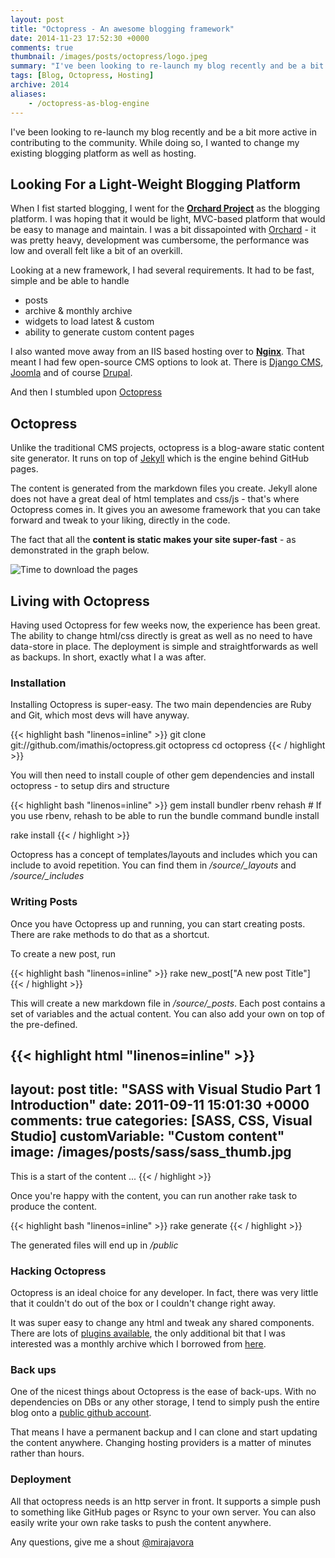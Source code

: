 ```yaml
---
layout: post
title: "Octopress - An awesome blogging framework"
date: 2014-11-23 17:52:30 +0000
comments: true
thumbnail: /images/posts/octopress/logo.jpeg
summary: "I've been looking to re-launch my blog recently and be a bit more active in contributing to the community. While doing so, I wanted to change my existing blogging platform as well as hosting."
tags: [Blog, Octopress, Hosting]
archive: 2014
aliases:
    - /octopress-as-blog-engine
---
```


I've been looking to re-launch my blog recently and be a bit more active in contributing to the community. While doing so, I wanted to change my existing blogging platform as well as hosting.
<!--more-->

Looking For a Light-Weight Blogging Platform
-------------------

When I fist started blogging, I went for the [**Orchard Project**](http://www.orchardproject.net/) as the blogging platform. I was hoping that it would be light, MVC-based platform that would be easy to manage and maintain. I was a bit dissapointed with [Orchard](http://www.orchardproject.net/) - it was pretty heavy, development was cumbersome, the performance was low and overall felt like a bit of an overkill.

Looking at a new framework, I had several requirements. It had to be fast, simple and be able to handle

- posts
- archive & monthly archive
- widgets to load latest & custom
- ability to generate custom content pages

I also wanted move away from an IIS based hosting over to [**Nginx**](http://nginx.org/). That meant I had few open-source CMS options to look at. 
There is [Django CMS](https://www.django-cms.org/), [Joomla](http://www.joomla.org/) and of course [Drupal](https://www.drupal.org/).

And then I stumbled upon [Octopress](http://octopress.org/)

Octopress
-------------------

Unlike the traditional CMS projects, octopress is a blog-aware static content site generator. It runs on top of [Jekyll](https://github.com/jekyll/jekyll) which is the engine behind GitHub pages.

The content is generated from the markdown files you create. Jekyll alone does not have a great deal of html templates and css/js - that's where Octopress comes in.
It gives you an awesome framework that you can take forward and tweak to your liking, directly in the code.

The fact that all the **content is static makes your site super-fast** - as demonstrated in the graph below.

![Time to download the pages](/images/posts/octopress/download-time.png)

Living with Octopress
-------------------

Having used Octopress for few weeks now, the experience has been great. The ability to change html/css directly is great as well as no need to have data-store in place. The deployment is simple and straightforwards as well as backups. In short, exactly what I a was after.


### Installation

Installing Octopress is super-easy. The two main dependencies are Ruby and Git, which most devs will have anyway.

{{< highlight bash "linenos=inline" >}}
git clone git://github.com/imathis/octopress.git octopress
cd octopress
{{< / highlight >}}

You will then need to install couple of other gem dependencies and install octopress - to setup dirs and structure

{{< highlight bash "linenos=inline" >}}
gem install bundler
rbenv rehash    # If you use rbenv, rehash to be able to run the bundle command
bundle install

rake install
{{< / highlight >}}

Octopress has a concept of templates/layouts and includes which you can include to avoid repetition. You can find them in */source/_layouts* and */source/_includes*

### Writing Posts

Once you have Octopress up and running, you can start creating posts. There are rake methods to do that as a shortcut.

To create a new post, run

{{< highlight bash "linenos=inline" >}}
rake new_post["A new post Title"]
{{< / highlight >}}

This will create a new markdown file in */source/_posts*. Each post contains a set of variables and the actual content.
You can also add your own on top of the pre-defined.

{{< highlight html "linenos=inline" >}}
---
layout: post
title: "SASS with Visual Studio Part 1 Introduction"
date: 2011-09-11 15:01:30 +0000
comments: true
categories: [SASS, CSS, Visual Studio]
customVariable: "Custom content"
image: /images/posts/sass/sass_thumb.jpg
---

This is a start of the content ...
{{< / highlight >}}

Once you're happy with the content, you can run another rake task to produce the content. 

{{< highlight bash "linenos=inline" >}}
rake generate
{{< / highlight >}}

The generated files will end up in */public*

### Hacking Octopress

Octopress is an ideal choice for any developer. In fact, there was very little that it couldn't do out of the box or I couldn't change right away.

It was super easy to change any html and tweak any shared components. There are lots of [plugins available](https://github.com/imathis/octopress/wiki/3rd-party-plugins), the only additional bit that I was interested was a monthly archive which I borrowed from [here](https://github.com/rcmdnk/monthly-archive).


### Back ups

One of the nicest things about Octopress is the ease of back-ups. With no dependencies on DBs or any other storage, I tend to simply push the entire blog onto a [public github account](https://github.com/mirajavora/blog.mirajavora.com).

That means I have a permanent backup and I can clone and start updating the content anywhere. Changing hosting providers is a matter of minutes rather than hours.


### Deployment

All that octopress needs is an http server in front. It supports a simple push to something like GitHub pages or Rsync to your own server. You can also easily write your own rake tasks to push the content anywhere.


Any questions, give me a shout [@mirajavora](http://twitter.com/mirajavora)